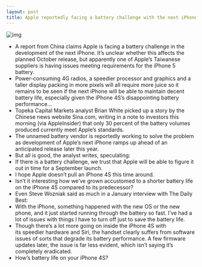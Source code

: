 ```yaml
---
layout: post
title: Apple reportedly facing a battery challenge with the next iPhone
---
```

![img](http://media.idownloadblog.com/wp-content/uploads/2011/03/iOS-Battery-Life.jpg)
* A report from China claims Apple is facing a battery challenge in the development of the next iPhone. It’s unclear whether this affects the planned October release, but apparently one of Apple’s Taiwanese suppliers is having issues meeting requirements for the iPhone 5 battery.
* Power-consuming 4G radios, a speedier processor and graphics and a taller display packing in more pixels will all require more juice so it remains to be seen if the next iPhone will be able to maintain decent battery life, especially given the iPhone 4S’s disappointing battery performance…
* Topeka Capital Markets analyst Brian White picked up a story by the Chinese news website Sina.com, writing in a note to investors this morning (via AppleInsider) that only 30 percent of the battery volumes produced currently meet Apple’s standards.
* The unnamed battery vendor is reportedly working to solve the problem as development of Apple’s next iPhone ramps up ahead of an anticipated release later this year.
* But all is good, the analyst writes, speculating:
* If there is a battery challenge, we trust that Apple will be able to figure it out in time for a September launch.
* I hope Apple doesn’t pull an iPhone 4S this time around.
* Isn’t it interesting how we’ve grown accustomed to a shorter battery life on the iPhone 4S compared to its predecessor?
* Even Steve Wozniak said as much in a January interview with The Daily Best:
* With the iPhone, something happened with the new OS or the new phone, and it just started running through the battery so fast. I’ve had a lot of issues with things I have to turn off just to save the battery life.
* Though there’s a lot more going on inside the iPhone 4S with its speedier hardware and Siri, the handset clearly suffers from software issues of sorts that degrade its battery performance. A few firmware updates later, the issue is far less evident, which isn’t saying it’s completely eradicated.
* How’s battery life on your iPhone 4S?

